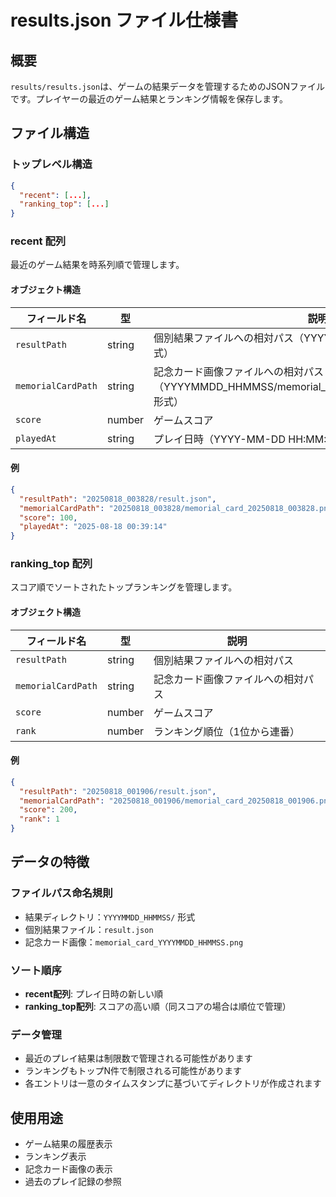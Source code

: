 # results.json ファイル仕様書

## 概要
`results/results.json`は、ゲームの結果データを管理するためのJSONファイルです。プレイヤーの最近のゲーム結果とランキング情報を保存します。

## ファイル構造

### トップレベル構造
```json
{
  "recent": [...],
  "ranking_top": [...]
}
```

### recent 配列
最近のゲーム結果を時系列順で管理します。

#### オブジェクト構造
| フィールド名 | 型 | 説明 |
|---|---|---|
| `resultPath` | string | 個別結果ファイルへの相対パス（YYYYMMDD_HHMMSS/result.json 形式） |
| `memorialCardPath` | string | 記念カード画像ファイルへの相対パス（YYYYMMDD_HHMMSS/memorial_card_YYYYMMDD_HHMMSS.png 形式） |
| `score` | number | ゲームスコア |
| `playedAt` | string | プレイ日時（YYYY-MM-DD HH:MM:SS 形式） |

#### 例
```json
{
  "resultPath": "20250818_003828/result.json",
  "memorialCardPath": "20250818_003828/memorial_card_20250818_003828.png",
  "score": 100,
  "playedAt": "2025-08-18 00:39:14"
}
```

### ranking_top 配列
スコア順でソートされたトップランキングを管理します。

#### オブジェクト構造
| フィールド名 | 型 | 説明 |
|---|---|---|
| `resultPath` | string | 個別結果ファイルへの相対パス |
| `memorialCardPath` | string | 記念カード画像ファイルへの相対パス |
| `score` | number | ゲームスコア |
| `rank` | number | ランキング順位（1位から連番） |

#### 例
```json
{
  "resultPath": "20250818_001906/result.json",
  "memorialCardPath": "20250818_001906/memorial_card_20250818_001906.png",
  "score": 200,
  "rank": 1
}
```

## データの特徴

### ファイルパス命名規則
- 結果ディレクトリ：`YYYYMMDD_HHMMSS/` 形式
- 個別結果ファイル：`result.json`
- 記念カード画像：`memorial_card_YYYYMMDD_HHMMSS.png`

### ソート順序
- **recent配列**: プレイ日時の新しい順
- **ranking_top配列**: スコアの高い順（同スコアの場合は順位で管理）

### データ管理
- 最近のプレイ結果は制限数で管理される可能性があります
- ランキングもトップN件で制限される可能性があります
- 各エントリは一意のタイムスタンプに基づいてディレクトリが作成されます

## 使用用途
- ゲーム結果の履歴表示
- ランキング表示
- 記念カード画像の表示
- 過去のプレイ記録の参照